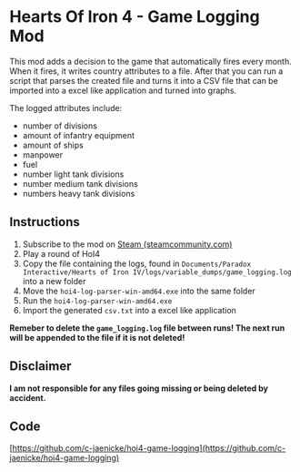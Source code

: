 # Hearts Of Iron 4 - Game Logging Mod

This mod adds a decision to the game that automatically fires every month. When it fires, it writes country attributes to a file. After that you can run a script that parses the created file and turns it into a CSV file that can be imported into a excel like application and turned into graphs.

The logged attributes include:

- number of divisions
- amount of infantry equipment
- amount of ships
- manpower
- fuel
- number light tank divisions
- number medium tank divisions
- numbers heavy tank divisions

## Instructions

1. Subscribe to the mod on [Steam (steamcommunity.com)](https://steamcommunity.com/sharedfiles/filedetails/?id=2514115643)
1. Play a round of HoI4
1. Copy the file containing the logs, found in `Documents/Paradox Interactive/Hearts of Iron IV/logs/variable_dumps/game_logging.log` into a new folder
1. Move the `hoi4-log-parser-win-amd64.exe` into the same folder
1. Run the `hoi4-log-parser-win-amd64.exe`
1. Import the generated `csv.txt` into a excel like application

**Remeber to delete the `game_logging.log` file between runs! The next run will be appended to the
file if it is not deleted!**

## Disclaimer

**I am not responsible for any files going missing or being deleted by accident.**

## Code

[https://github.com/c-jaenicke/hoi4-game-logging](https://github.com/c-jaenicke/hoi4-game-logging)
